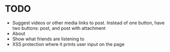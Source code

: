 TODO
====

* Suggest videos or other media links to post.  Instead of one button, have two buttons: post, and post with attachment
* About
* Show what friends are listening to
* XSS protection where it prints user input on the page
